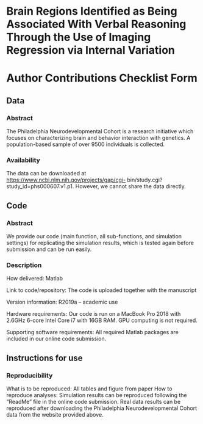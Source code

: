 # Brain Regions Identified as Being Associated With Verbal Reasoning Through the Use of Imaging Regression via Internal Variation

# Author Contributions Checklist Form

## Data

### Abstract

The Philadelphia Neurodevelopmental Cohort is a research initiative which focuses on characterizing brain and behavior interaction with genetics. A population-based sample of over 9500 individuals is collected.

### Availability

The data can be downloaded at https://www.ncbi.nlm.nih.gov/projects/gap/cgi-
bin/study.cgi?study_id=phs000607.v1.p1. However, we cannot share the data directly.

## Code

### Abstract 

We provide our code (main function, all sub-functions, and simulation settings) for replicating the simulation results, which is tested again before submission and can be run easily.

### Description

How delivered: Matlab

Link to code/repository: The code is uploaded together with the manuscript

Version information: R2019a – academic use

Hardware requirements: Our code is run on a MacBook Pro 2018 with 2.6GHz 6-core Intel Core i7 with 16GB RAM. GPU computing is not required.

Supporting software requirements: All required Matlab packages are included in our online code submission.

## Instructions for use

### Reproducibility

What is to be reproduced: All tables and figure from paper How to reproduce analyses: Simulation results can be reproduced following the “ReadMe” file in the online code submission. Real data results can be reproduced after downloading the Philadelphia Neurodevelopmental Cohort data from the website provided above.
